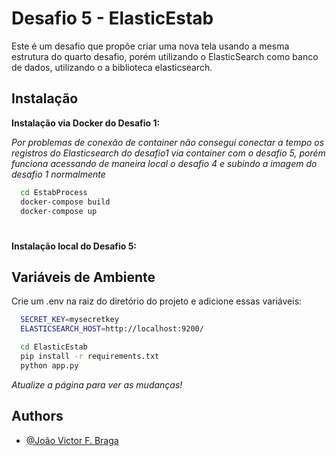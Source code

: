 
# Desafio 5 - ElasticEstab

Este é um desafio que propõe criar uma nova tela usando a mesma estrutura do quarto desafio, porém utilizando o ElasticSearch como banco de dados, utilizando o a biblioteca elasticsearch.

## Instalação


**Instalação via Docker do Desafio 1:**


*Por problemas de conexão de container não consegui conectar a tempo os registros do Elasticsearch do desafio1 via container com o desafio 5, porém funciona acessando de maneira local o desafio 4 e subindo a imagem do desafio 1 normalmente*

```bash
  cd EstabProcess
  docker-compose build
  docker-compose up
```

#

**Instalação local do Desafio 5:**


## Variáveis de Ambiente

Crie um .env na raiz do diretório do projeto e adicione essas variáveis:

```bash 
  SECRET_KEY=mysecretkey
  ELASTICSEARCH_HOST=http://localhost:9200/
```


```bash
  cd ElasticEstab
  pip install -r requirements.txt
  python app.py
```

*Atualize a página para ver as mudanças!*

    
## Authors

- [@João Victor F. Braga](https://www.linkedin.com/in/d3moon)

